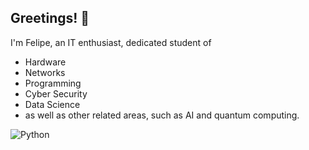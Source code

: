 ## Greetings! 👋

<!--
**JungFelipe/JungFelipe** is a ✨ _special_ ✨ repository because its `README.md` (this file) appears on your GitHub profile.

Here are some ideas to get you started:

- 🔭 I’m currently working on ...
- 🌱 I’m currently learning ...
- 👯 I’m looking to collaborate on ...
- 🤔 I’m looking for help with ...
- 💬 Ask me about ...
- 📫 How to reach me: ...
- 😄 Pronouns: ...
- ⚡ Fun fact: ...
-->
I'm Felipe, an IT enthusiast, dedicated student of 
* Hardware
* Networks
* Programming
* Cyber ​​Security
* Data Science
* as well as other related areas, such as AI and quantum computing.

![Python](https://img.shields.io/badge/Python-blue?style=for-the-badge&logo=python&logoColor=white)
 
 
